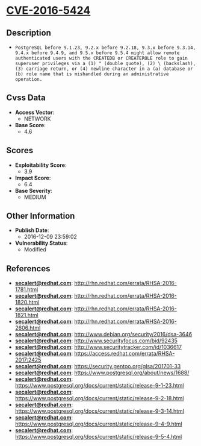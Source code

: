 
# [CVE-2016-5424](http://rhn.redhat.com/errata/RHSA-2016-1781.html)

## Description

- `PostgreSQL before 9.1.23, 9.2.x before 9.2.18, 9.3.x before 9.3.14, 9.4.x before 9.4.9, and 9.5.x before 9.5.4 might allow remote authenticated users with the CREATEDB or CREATEROLE role to gain superuser privileges via a (1) " (double quote), (2) \ (backslash), (3) carriage return, or (4) newline character in a (a) database or (b) role name that is mishandled during an administrative operation.`

## Cvss Data

- **Access Vector**:
  - NETWORK
- **Base Score**:
  - 4.6

## Scores

- **Exploitability Score**:
  - 3.9
- **Impact Score**:
  - 6.4
- **Base Severity**:
  - MEDIUM

## Other Information

- **Publish Date**:
  - 2016-12-09 23:59:02
- **Vulnerability Status**:
  - Modified

## References

- **secalert@redhat.com**: http://rhn.redhat.com/errata/RHSA-2016-1781.html
- **secalert@redhat.com**: http://rhn.redhat.com/errata/RHSA-2016-1820.html
- **secalert@redhat.com**: http://rhn.redhat.com/errata/RHSA-2016-1821.html
- **secalert@redhat.com**: http://rhn.redhat.com/errata/RHSA-2016-2606.html
- **secalert@redhat.com**: http://www.debian.org/security/2016/dsa-3646
- **secalert@redhat.com**: http://www.securityfocus.com/bid/92435
- **secalert@redhat.com**: http://www.securitytracker.com/id/1036617
- **secalert@redhat.com**: https://access.redhat.com/errata/RHSA-2017:2425
- **secalert@redhat.com**: https://security.gentoo.org/glsa/201701-33
- **secalert@redhat.com**: https://www.postgresql.org/about/news/1688/
- **secalert@redhat.com**: https://www.postgresql.org/docs/current/static/release-9-1-23.html
- **secalert@redhat.com**: https://www.postgresql.org/docs/current/static/release-9-2-18.html
- **secalert@redhat.com**: https://www.postgresql.org/docs/current/static/release-9-3-14.html
- **secalert@redhat.com**: https://www.postgresql.org/docs/current/static/release-9-4-9.html
- **secalert@redhat.com**: https://www.postgresql.org/docs/current/static/release-9-5-4.html
